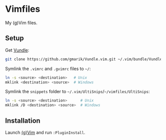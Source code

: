 # Vimfiles

My (g)Vim files.

## Setup

Get [Vundle](https://github.com/gmarik/vundle):

~~~ bash
git clone https://github.com/gmarik/Vundle.vim.git ~/.vim/bundle/Vundle.vim
~~~

Symlink the `.vimrc` and `.gvimrc` files to `~/`:

~~~ bash
ln -s <source> <destination>   # Unix
mklink <destination> <source>  # Windows
~~~

Symlink the `snippets` folder to `~/.vim/UltiSnips`/`~/vimfiles/UltiSnips`:

~~~ bash
ln -s <source> <destination>      # Unix
mklink /D <destination> <source>  # Windows
~~~

## Installation

Launch [(g)Vim](http://www.vim.org/) and run `:PluginInstall`.
